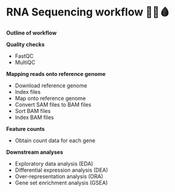 # RNA Sequencing workflow 🧬🦠🩸

**Outline of workflow**

**Quality checks**
- FastQC
- MultiQC

**Mapping reads onto reference genome**
- Download reference genome
- Index files
- Map onto reference genome
- Convert SAM files to BAM files
- Sort BAM files
- Index BAM files

**Feature counts**
- Obtain count data for each gene

**Downstream analyses**
- Exploratory data analysis (EDA)
- Differential expression analysis (DEA)
- Over-representation analysis (ORA)
- Gene set enrichment analysis (GSEA)
